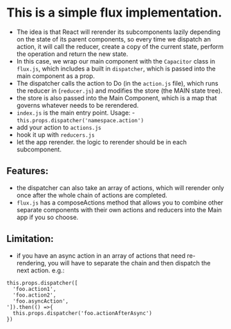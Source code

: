 # This is a simple flux implementation.
- The idea is that React will rerender its subcomponents lazily depending on the state of its parent components, so every time we dispatch an action, it will call the reducer, create a copy of the current state, perform the operation and return the new state.
- In this case, we wrap our main component with the `Capacitor` class in `flux.js`, which includes a built in `dispatcher`, which is passed into the main component as a prop.
- The dispatcher calls the action to Do (in the `action.js` file), which runs the reducer in (`reducer.js`) and modifies the store (the MAIN state tree).
- the store is also passed into the Main Component, which is a map that governs whatever needs to be rerendered.
- `index.js` is the main entry point.
Usage:
-`this.props.dispatcher('namespace.action')`
- add your action to `actions.js`
- hook it up with `reducers.js`
- let the app rerender. the logic to rerender should be in each subcomponent.

## Features:
- the dispatcher can also take an array of actions, which will rerender only once after the whole chain of actions are completed.
- `flux.js` has a composeActions method that allows you to combine other separate components with their own actions and reducers into the Main app if you so choose.

## Limitation:
- if you have an async action in an array of actions that need re-rendering, you will have to separate the chain and then dispatch the next action. e.g.:
```
this.props.dispatcher([
  'foo.action1',
  'foo.action2',
  'foo.asyncAction',
']).then(() =>{
  this.props.dispatcher('foo.actionAfterAsync')
})
```
